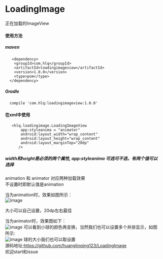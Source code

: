 # LoadingImage
正在加载的ImageView
#### 使用方法
##### maven
##### 
       <dependency>
        <groupId>com.hlq</groupId>
        <artifactId>loadingimageview</artifactId>
        <version>1.0.0</version>
        <type>pom</type>
      </dependency>
##### Gradle
##### 
      compile 'com.hlq:loadingimageview:1.0.0'
####  在xml中使用
       <hlq.loadingimage.LoadingImageView
           app:styleanima = "animator"
           android:layout_width="wrap_content"
           android:layout_height="wrap_content"
           android:layout_marginTop="20dp"
          />
##### width和height是必须的两个属性, app:styleanima 可选可不选，有两个值可以选择  
animation 和 animator 对应两种加载效果<br>
不设置时即默认值是animation

当为animation时，效果如图所示：<br>
![image](http://p86xu5smy.bkt.clouddn.com/1.gif)

大小可以自己设置，20dp左右最佳<br>

当为animator时，效果图如下：<br>
![image](http://p86xu5smy.bkt.clouddn.com/2.gif)
可以看到小球的颜色再变换，当然我们也可以设置多个并排显示，如图所示:<br>
![image](http://p86xu5smy.bkt.clouddn.com/3.gif)
球的大小我们也可以取设置<br>
源码地址;https://github.com/huanglinqing123/LoadingImage<br>
欢迎start和issue



     



